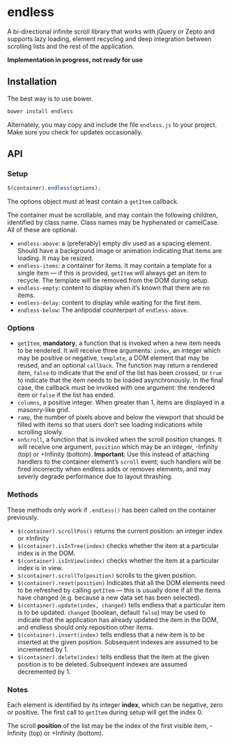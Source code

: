 endless
=======

A bi-directional infinite scroll library that works with jQuery or Zepto and supports lazy loading, element recycling and deep integration between scrolling lists and the rest of the application.

**Implementation in progress, not ready for use**

Installation
------------
The best way is to use bower.
```bash
bower install endless
```
Alternately, you may copy and include the file `endless.js` to your project. Make sure you check for updates occasionally.

API
---
### Setup ###
```javascript
$(container).endless(options);
```
The options object must at least contain a `getItem` callback.

The container must be scrollable, and may contain the following children, identified by class name. Class names may be hyphenated or camelCase. All of these are optional.
 - `endless-above`: a (preferably) empty div used as a spacing element. Should have a background image or animation indicating that items are loading. It may be resized.
 - `endless-items`: a container for items. It may contain a template for a single item — if this is provided, `getItem` will always get an item to recycle. The template will be removed from the DOM during setup.
 - `endless-empty`: content to display when it’s known that there are no items.
 - `endless-delay`: content to display while waiting for the first item.
 - `endless-below`: The antipodal counterpart of `endless-above`.

### Options ###
 - `getItem`, **mandatory**, a function that is invoked when a new item needs to be rendered. It will receive three arguments: `index`, an integer which may be positive or negative, `template`, a DOM element that may be reused, and an optional `callback`. The function may return a rendered item, `false` to indicate that the end of the list has been crossed, or `true` to indicate that the item needs to be loaded asynchronously. In the final case, the callback must be invoked with one argument: the rendered item or `false` if the list has ended.
 - `columns`, a positive integer. When greater than 1, items are displayed in a masonry-like grid.
 - `ramp`, the number of pixels above and below the viewport that should be filled with items so that users don’t see loading indications while scrolling slowly. 
 - `onScroll`, a function that is invoked when the scroll position changes. It will receive one argument, `position` which may be an integer, -Infinity (top) or +Infinity (bottom). **Important**: Use this instead of attaching handlers to the container element’s `scroll` event; such handlers will be fired incorrectly when endless adds or removes elements, and may severly degrade performance due to layout thrashing.

### Methods ###
These methods only work if `.endless()` has been called on the container previously.

 - `$(container).scrollPos()` returns the current position: an integer index or ±Infinity
 - `$(container).isInTree(index)` checks whether the item at a particular index is in the DOM.
 - `$(container).isInView(index)` checks whether the item at a particular index is in view.
 - `$(container).scrollTo(position)` scrolls to the given position.
 - `$(container).reset(position)` Indicates that all the DOM elements need to be refreshed by calling `getItem` — this is usually done if all the items have changed (e.g. because a new data set has been selected).
 - `$(container).update(index, changed)` tells endless that a particular item is to be updated. `changed` (boolean, default `false`) may be used to indicate that the application has already updated the item in the DOM, and endless should only reposition other items.
 - `$(container).insert(index)` tells endless that a new item is to be inserted at the given position. Subsequent indexes are assumed to be incremented by 1.
 - `$(container).delete(index)` tells endless that the item at the given position is to be deleted. Subsequent indexes are assumed decremented by 1.

### Notes ###
Each element is identified by its integer **index**, which can be negative, zero or positive. The first call to `getItem` during setup will get the index 0.

The scroll **position** of the list may be the index of the first visible item, -Infinity (top) or +Infinity (bottom).
